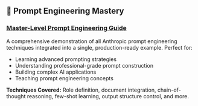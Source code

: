 ## 🧠 Prompt Engineering Mastery

### [Master-Level Prompt Engineering Guide](./prompt-engineering/master-prompt-engineering-guide.md)
A comprehensive demonstration of all Anthropic prompt engineering techniques integrated into a single, production-ready example. Perfect for:
- Learning advanced prompting strategies
- Understanding professional-grade prompt construction
- Building complex AI applications
- Teaching prompt engineering concepts

**Techniques Covered:** Role definition, document integration, chain-of-thought reasoning, few-shot learning, output structure control, and more.
